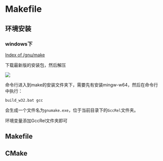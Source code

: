 # Makefile


## 环境安装

### windows下
[Index of /gnu/make](https://ftp.gnu.org/gnu/make/)

下载最新版的安装包，然后解压

![](https://philfan-pic.oss-cn-beijing.aliyuncs.com/img/20250306141532912.png)

命令行进入到make的安装文件夹下，需要先有安装mingw-w64，然后在命令行中执行：

```shell
build_w32.bat gcc
```

会生成一个文件名为`gnumake.exe`，位于当前目录下的`GccRel`文件夹。

环境变量添加GccRel文件夹即可

## Makefile


## CMake